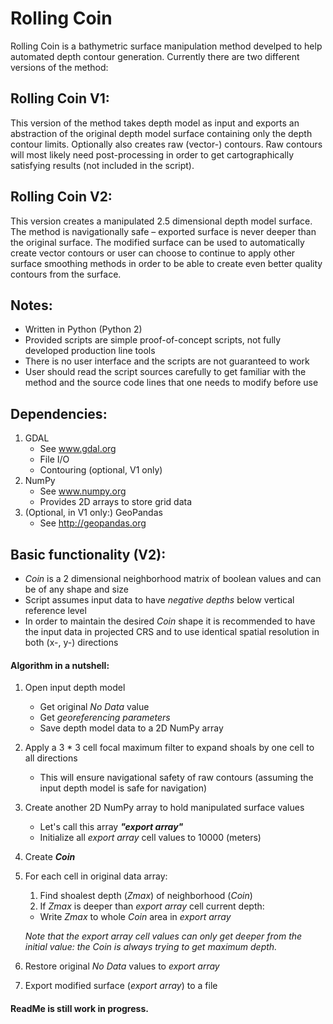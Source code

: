 # Rolling Coin
Rolling Coin is a bathymetric surface manipulation method develped to help automated depth contour generation. Currently there are two different versions of the method:


## Rolling Coin V1:
This version of the method takes depth model as input and exports an abstraction of the original depth model surface containing only the depth contour limits. Optionally also creates raw (vector-) contours. Raw contours will most likely need post-processing in order to get cartographically satisfying results (not included in the script).


## Rolling Coin V2:
This version creates a manipulated 2.5 dimensional depth model surface. The method is navigationally safe – exported surface is never deeper than the original surface. The modified surface can be used to automatically create vector contours or user can choose to continue to apply other surface smoothing methods in order to be able to create even better quality contours from the surface.


## Notes:
- Written in Python (Python 2)
- Provided scripts are simple proof-of-concept scripts, not fully developed production line tools
- There is no user interface and the scripts are not guaranteed to work
- User should read the script sources carefully to get familiar with the method and the source code lines that one needs to modify before use


## Dependencies:
1. GDAL
   - See www.gdal.org
   - File I/O
   - Contouring (optional, V1 only)
2. NumPy
   - See www.numpy.org
   - Provides 2D arrays to store grid data
3. (Optional, in V1 only:) GeoPandas
   - See http://geopandas.org


## Basic functionality (V2):
- *Coin* is a 2 dimensional neighborhood matrix of boolean values and can be of any shape and size
- Script assumes input data to have *negative depths* below vertical reference level
- In order to maintain the desired *Coin* shape it is recommended to have the input data in projected CRS and to use identical spatial resolution in both (x-, y-) directions

#### Algorithm in a nutshell:
1. Open input depth model
   - Get original *No Data* value
   - Get *georeferencing parameters*
   - Save depth model data to a 2D NumPy array
   
2. Apply a 3 * 3 cell focal maximum filter to expand shoals by one cell to all directions
   - This will ensure navigational safety of raw contours (assuming the input depth model is safe for navigation)
   
3. Create another 2D NumPy array to hold manipulated surface values
   - Let's call this array __*"export array"*__
   - Initialize all *export array* cell values to 10000 (meters)
   
4. Create __*Coin*__

5. For each cell in original data array:
    1. Find shoalest depth (*Zmax*) of neighborhood (*Coin*)
    2. If *Zmax* is deeper than *export array* cell current depth:
      - Write *Zmax* to whole *Coin* area in *export array* 
    
    *Note that the export array cell values can only get deeper from the initial value: the Coin is always trying to get maximum depth.*

6. Restore original *No Data* values to *export array*

7. Export modified surface (*export array*) to a file


#### ReadMe is still work in progress.
